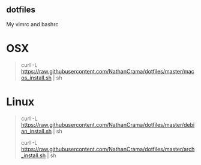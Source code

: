 ## dotfiles
My vimrc and bashrc

# OSX

> curl -L https://raw.githubusercontent.com/NathanCrama/dotfiles/master/macos_install.sh | sh

# Linux

> curl -L https://raw.githubusercontent.com/NathanCrama/dotfiles/master/debian_install.sh | sh
> 
> curl -L https://raw.githubusercontent.com/NathanCrama/dotfiles/master/arch_install.sh | sh
